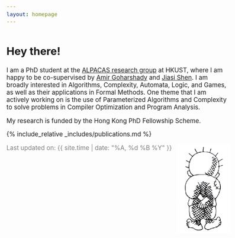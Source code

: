 ```yaml
---
layout: homepage
---
```


<style>
  body {
    zoom: 1.2; /* Scales the entire page by 120% */
  }
</style>

# <font size = "5">Hey there!</font>

I am a PhD student at the [ALPACAS research group](https://amir.goharshady.com/alpacas-research-group) at HKUST, where I am happy to be co-supervised by [Amir Goharshady](https://amir.goharshady.com/) and [Jiasi Shen](https://shenjiasi.com/). I am broadly interested in Algorithms, Complexity, Automata, Logic, and Games, as well as their applications in Formal Methods. One theme that I am actively working on is the use of Parameterized Algorithms and Complexity to solve problems in Compiler Optimization and Program Analysis.

My research is funded by the Hong Kong PhD Fellowship Scheme.

{% include_relative _includes/publications.md %}

<a href="https://en.wikipedia.org/wiki/Handala" target="_blank" style="float: right;">
  <img src="assets/img/Handala.gif" style="width: 120px; height: auto;" alt="Handala"/>
</a>


<p style="text-align: left; font-size: 14px; color: gray;">
  Last updated on: {{ site.time | date: "%A, %d %B %Y" }}
</p>